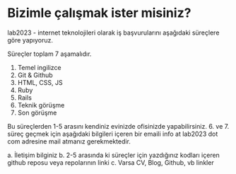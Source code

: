 # Bizimle çalışmak ister misiniz?

lab2023 - internet teknolojileri olarak iş başvurularını aşağıdaki süreçlere göre yapıyoruz.

Süreçler toplam 7 aşamalıdır.

1. Temel ingilizce
2. Git & Github
3. HTML, CSS, JS
4. Ruby
5. Rails
6. Teknik görüşme
7. Son görüşme

Bu süreçlerden 1-5 arasını kendiniz evinizde ofisinizde yapabilirsiniz. 6. ve 7. süreç geçmek için aşağıdaki bilgileri içeren bir emaili info at lab2023 dot com adresine mail atmanız gerekmektedir.

a. İletişim bilginiz
b. 2-5 arasında ki süreçler için yazdığınız kodları içeren github reposu veya repolarının linki
c. Varsa CV, Blog, Github, vb linkler